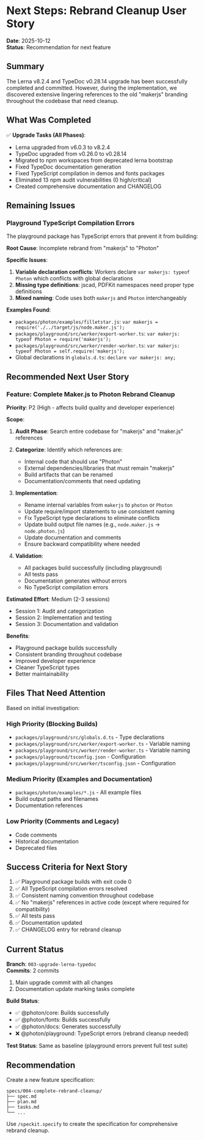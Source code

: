 # Next Steps: Rebrand Cleanup User Story

**Date**: 2025-10-12  
**Status**: Recommendation for next feature

## Summary

The Lerna v8.2.4 and TypeDoc v0.28.14 upgrade has been successfully completed and committed. However, during the implementation, we discovered extensive lingering references to the old "makerjs" branding throughout the codebase that need cleanup.

## What Was Completed

✅ **Upgrade Tasks (All Phases)**:
- Lerna upgraded from v6.0.3 to v8.2.4
- TypeDoc upgraded from v0.26.0 to v0.28.14
- Migrated to npm workspaces from deprecated lerna bootstrap
- Fixed TypeDoc documentation generation
- Fixed TypeScript compilation in demos and fonts packages
- Eliminated 13 npm audit vulnerabilities (0 high/critical)
- Created comprehensive documentation and CHANGELOG

## Remaining Issues

### Playground TypeScript Compilation Errors

The playground package has TypeScript errors that prevent it from building:

**Root Cause**: Incomplete rebrand from "makerjs" to "Photon"

**Specific Issues**:
1. **Variable declaration conflicts**: Workers declare `var makerjs: typeof Photon` which conflicts with global declarations
2. **Missing type definitions**: jscad, PDFKit namespaces need proper type definitions
3. **Mixed naming**: Code uses both `makerjs` and `Photon` interchangeably

**Examples Found**:
- `packages/photon/examples/filletstar.js`: `var makerjs = require('./../target/js/node.maker.js');`
- `packages/playground/src/worker/export-worker.ts`: `var makerjs: typeof Photon = require('makerjs');`
- `packages/playground/src/worker/render-worker.ts`: `var makerjs: typeof Photon = self.require('makerjs');`
- Global declarations in `globals.d.ts`: `declare var makerjs: any;`

## Recommended Next User Story

### Feature: Complete Maker.js to Photon Rebrand Cleanup

**Priority**: P2 (High - affects build quality and developer experience)

**Scope**:
1. **Audit Phase**: Search entire codebase for "makerjs" and "maker.js" references
2. **Categorize**: Identify which references are:
   - Internal code that should use "Photon"
   - External dependencies/libraries that must remain "makerjs"
   - Build artifacts that can be renamed
   - Documentation/comments that need updating

3. **Implementation**:
   - Rename internal variables from `makerjs` to `photon` or `Photon`
   - Update require/import statements to use consistent naming
   - Fix TypeScript type declarations to eliminate conflicts
   - Update build output file names (e.g., `node.maker.js` → `node.photon.js`)
   - Update documentation and comments
   - Ensure backward compatibility where needed

4. **Validation**:
   - All packages build successfully (including playground)
   - All tests pass
   - Documentation generates without errors
   - No TypeScript compilation errors

**Estimated Effort**: Medium (2-3 sessions)
- Session 1: Audit and categorization
- Session 2: Implementation and testing
- Session 3: Documentation and validation

**Benefits**:
- Playground package builds successfully
- Consistent branding throughout codebase
- Improved developer experience
- Cleaner TypeScript types
- Better maintainability

## Files That Need Attention

Based on initial investigation:

### High Priority (Blocking Builds)
- `packages/playground/src/globals.d.ts` - Type declarations
- `packages/playground/src/worker/export-worker.ts` - Variable naming
- `packages/playground/src/worker/render-worker.ts` - Variable naming
- `packages/playground/tsconfig.json` - Configuration
- `packages/playground/src/worker/tsconfig.json` - Configuration

### Medium Priority (Examples and Documentation)
- `packages/photon/examples/*.js` - All example files
- Build output paths and filenames
- Documentation references

### Low Priority (Comments and Legacy)
- Code comments
- Historical documentation
- Deprecated files

## Success Criteria for Next Story

1. ✅ Playground package builds with exit code 0
2. ✅ All TypeScript compilation errors resolved
3. ✅ Consistent naming convention throughout codebase
4. ✅ No "makerjs" references in active code (except where required for compatibility)
5. ✅ All tests pass
6. ✅ Documentation updated
7. ✅ CHANGELOG entry for rebrand cleanup

## Current Status

**Branch**: `003-upgrade-lerna-typedoc`  
**Commits**: 2 commits
1. Main upgrade commit with all changes
2. Documentation update marking tasks complete

**Build Status**:
- ✅ @photon/core: Builds successfully
- ✅ @photon/fonts: Builds successfully  
- ✅ @photon/docs: Generates successfully
- ❌ @photon/playground: TypeScript errors (rebrand cleanup needed)

**Test Status**: Same as baseline (playground errors prevent full test suite)

## Recommendation

Create a new feature specification:
```
specs/004-complete-rebrand-cleanup/
├── spec.md
├── plan.md
├── tasks.md
└── ...
```

Use `/speckit.specify` to create the specification for comprehensive rebrand cleanup.
